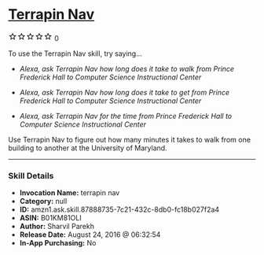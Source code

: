 # [Terrapin Nav](http://alexa.amazon.com/#skills/amzn1.ask.skill.87888735-7c21-432c-8db0-fc18b027f2a4)
![0 stars](../../images/ic_star_border_black_18dp_1x.png)![0 stars](../../images/ic_star_border_black_18dp_1x.png)![0 stars](../../images/ic_star_border_black_18dp_1x.png)![0 stars](../../images/ic_star_border_black_18dp_1x.png)![0 stars](../../images/ic_star_border_black_18dp_1x.png) 0

To use the Terrapin Nav skill, try saying...

* *Alexa, ask Terrapin Nav how long does it take to walk from Prince Frederick Hall to Computer Science Instructional Center*

* *Alexa, ask Terrapin Nav how long does it take to get from Prince Frederick Hall to Computer Science Instructional Center*

* *Alexa, ask Terrapin Nav for the time from Prince Frederick Hall to Computer Science Instructional Center*

Use Terrapin Nav to figure out how many minutes it takes to walk from one building to another at the University of Maryland.

***

### Skill Details

* **Invocation Name:** terrapin nav
* **Category:** null
* **ID:** amzn1.ask.skill.87888735-7c21-432c-8db0-fc18b027f2a4
* **ASIN:** B01KM81OLI
* **Author:** Sharvil Parekh
* **Release Date:** August 24, 2016 @ 06:32:54
* **In-App Purchasing:** No
